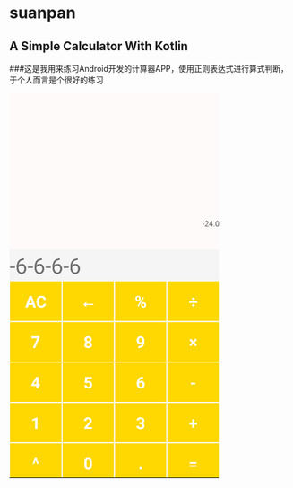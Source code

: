 # suanpan
## A Simple Calculator With Kotlin
###这是我用来练习Android开发的计算器APP，使用正则表达式进行算式判断，于个人而言是个很好的练习

 ![image](https://github.com/xidadetiankong/suanpan/blob/main/git.png?raw=true)
